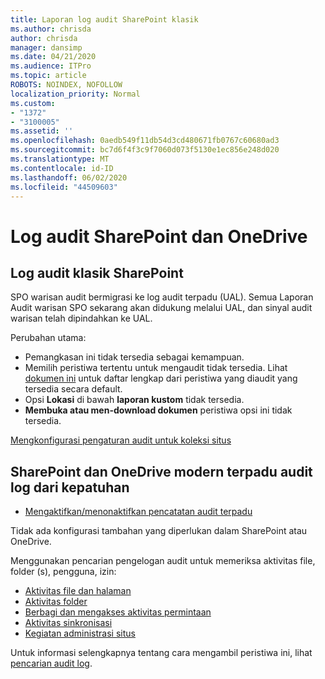 ```yaml
---
title: Laporan log audit SharePoint klasik
ms.author: chrisda
author: chrisda
manager: dansimp
ms.date: 04/21/2020
ms.audience: ITPro
ms.topic: article
ROBOTS: NOINDEX, NOFOLLOW
localization_priority: Normal
ms.custom:
- "1372"
- "3100005"
ms.assetid: ''
ms.openlocfilehash: 0aedb549f11db54d3cd480671fb0767c60680ad3
ms.sourcegitcommit: bc7d6f4f3c9f7060d073f5130e1ec856e248d020
ms.translationtype: MT
ms.contentlocale: id-ID
ms.lasthandoff: 06/02/2020
ms.locfileid: "44509603"
---
```

# <a name="sharepoint-and-onedrive-audit-logs"></a>Log audit SharePoint dan OneDrive

## <a name="sharepoint-classic-audit-logs"></a>Log audit klasik SharePoint

SPO warisan audit bermigrasi ke log audit terpadu (UAL). Semua Laporan Audit warisan SPO sekarang akan didukung melalui UAL, dan sinyal audit warisan telah dipindahkan ke UAL.

Perubahan utama:

* Pemangkasan ini tidak tersedia sebagai kemampuan.
* Memilih peristiwa tertentu untuk mengaudit tidak tersedia. Lihat [dokumen ini](https://docs.microsoft.com/microsoft-365/compliance/search-the-audit-log-in-security-and-compliance) untuk daftar lengkap dari peristiwa yang diaudit yang tersedia secara default.
* Opsi **Lokasi** di bawah **laporan kustom** tidak tersedia.
* **Membuka atau men-download dokumen** peristiwa opsi ini tidak tersedia.

[Mengkonfigurasi pengaturan audit untuk koleksi situs](https://support.office.com/article/Configure-audit-settings-for-a-site-collection-A9920C97-38C0-44F2-8BCB-4CF1E2AE22D2)

## <a name="sharepoint-and-onedrive-modern-unified-audit-logs-from-compliance"></a>SharePoint dan OneDrive modern terpadu audit log dari kepatuhan

* [Mengaktifkan/menonaktifkan pencatatan audit terpadu](https://docs.microsoft.com/microsoft-365/compliance/turn-audit-log-search-on-or-off) 

Tidak ada konfigurasi tambahan yang diperlukan dalam SharePoint atau OneDrive.

Menggunakan pencarian pengelogan audit untuk memeriksa aktivitas file, folder (s), pengguna, izin:

* [Aktivitas file dan halaman](https://docs.microsoft.com/microsoft-365/compliance/search-the-audit-log-in-security-and-compliance)
* [Aktivitas folder](https://docs.microsoft.com/microsoft-365/compliance/search-the-audit-log-in-security-and-compliance#folder-activities)
* [Berbagi dan mengakses aktivitas permintaan](https://docs.microsoft.com/microsoft-365/compliance/search-the-audit-log-in-security-and-compliance#sharing-and-access-request-activities)
* [Aktivitas sinkronisasi](https://docs.microsoft.com/microsoft-365/compliance/search-the-audit-log-in-security-and-compliance#synchronization-activities)
* [Kegiatan administrasi situs](https://docs.microsoft.com/microsoft-365/compliance/search-the-audit-log-in-security-and-compliance#site-administration-activities)

Untuk informasi selengkapnya tentang cara mengambil peristiwa ini, lihat [pencarian audit log](https://docs.microsoft.com/microsoft-365/compliance/search-the-audit-log-in-security-and-compliance#search-the-audit-log).
